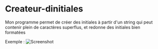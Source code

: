 # Createur-dinitiales
Mon programme permet de créer des initiales à partir d'un string qui peut contenir plein de caractères superflus, et redonne des initiales bien formatées

Exemple :
![Screenshot](https://github.com/TheRealDAZL/Createur-dinitiales/assets/116024728/a3b04cbc-18d3-447f-91fd-74c2c8a35a76)
